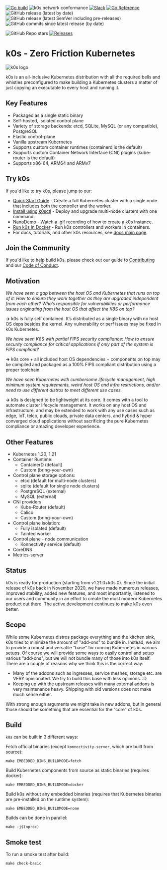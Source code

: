 [![Go build](https://github.com/k0sproject/k0s/actions/workflows/go.yml/badge.svg?branch=main)](https://github.com/k0sproject/k0s/actions/workflows/go.yml?query=branch%3Amain)
![k0s network conformance](https://github.com/k0sproject/k0s/workflows/k0s%20Check%20Network/badge.svg)
[![Slack](https://img.shields.io/badge/join%20slack-%23k0s-4A154B.svg)](https://join.slack.com/t/k8slens/shared_invite/enQtOTc5NjAyNjYyOTk4LWU1NDQ0ZGFkOWJkNTRhYTc2YjVmZDdkM2FkNGM5MjhiYTRhMDU2NDQ1MzIyMDA4ZGZlNmExOTc0N2JmY2M3ZGI)
[![Go Reference](https://img.shields.io/badge/code%20reference-go.dev-bc42f5.svg)](https://pkg.go.dev/github.com/k0sproject/k0s)
![GitHub release (latest by date)](https://img.shields.io/github/v/release/k0sproject/k0s?label=latest%20stable) ![GitHub release (latest SemVer including pre-releases)](https://img.shields.io/github/v/release/k0sproject/k0s?include_prereleases&label=latest-release%20%28including+pre-release%29) ![GitHub commits since latest release (by date)](https://img.shields.io/github/commits-since/k0sproject/k0s/latest)

![GitHub Repo stars](https://img.shields.io/github/stars/k0sproject/k0s?color=blueviolet&label=Stargazers) [![Releases](https://img.shields.io/github/downloads/k0sproject/k0s/total.svg)](https://github.com/k0sproject/k0s/tags?label=Downloads)

# k0s - Zero Friction Kubernetes

![k0s logo](docs/img/k0s-logo-full-color.svg)

k0s is an all-inclusive Kubernetes distribution with all the required bells and whistles preconfigured to make building a Kubernetes clusters a matter of just copying an executable to every host and running it.

## Key Features

- Packaged as a single static binary
- Self-hosted, isolated control plane
- Variety of storage backends: etcd, SQLite, MySQL (or any compatible), PostgreSQL
- Elastic control-plane
- Vanilla upstream Kubernetes
- Supports custom container runtimes (containerd is the default)
- Supports custom Container Network Interface (CNI) plugins (kube-router is the default)
- Supports x86-64, ARM64 and ARMv7

## Try k0s

If you'd like to try k0s, please jump to our:

- [Quick Start Guide](https://docs.k0sproject.io/latest/install/) - Create a full Kubernetes cluster with a single node that includes both the controller and the worker.
- [Install using k0sctl](https://docs.k0sproject.io/main/k0sctl-install/) - Deploy and upgrade multi-node clusters with one command.
- [NanoDemo](https://docs.k0sproject.io/latest/#demo) - Watch a .gif recording of how to create a k0s instance.
- [Run k0s in Docker](https://docs.k0sproject.io/latest/k0s-in-docker/) - Run k0s controllers and workers in containers.
- For docs, tutorials, and other k0s resources, see [docs main page](https://docs.k0sproject.io).

## Join the Community

If you'd like to help build k0s, please check out our guide to [Contributing](https://docs.k0sproject.io/latest/contributors/overview/) and our [Code of Conduct](https://docs.k0sproject.io/latest/contributors/CODE_OF_CONDUCT/).

## Motivation

_We have seen a gap between the host OS and Kubernetes that runs on top of it: How to ensure they work together as they are upgraded independent from each other? Who’s  responsible for vulnerabilities or performance issues originating from the host OS that affect the K8S on top?_

**&rarr;** k0s is fully self contained. It’s distributed as a single binary with no host OS deps besides the kernel. Any vulnerability or perf issues may be fixed in k0s Kubernetes.

_We have seen K8S with partial FIPS security compliance: How to ensure security compliance for critical applications if only part of the system is FIPS compliant?_

**&rarr;** k0s core + all included host OS dependencies + components on top may be compiled and packaged as a 100% FIPS compliant distribution using a proper toolchain.

_We have seen Kubernetes with cumbersome lifecycle management, high minimum system requirements, weird host OS and infra restrictions, and/or need to use different distros to meet different use cases._

**&rarr;** k0s is designed to be lightweight at its core. It comes with a tool to automate cluster lifecycle management. It works on any host OS and infrastructure, and may be extended to work with any use cases such as edge, IoT, telco, public clouds, private data centers, and hybrid & hyper converged cloud applications without sacrificing the pure Kubernetes compliance or amazing developer experience.

## Other Features

- Kubernetes 1.20, 1.21
- Container Runtime:
  - ContainerD (default)
  - Custom (bring-your-own)
- Control plane storage options:
  - etcd (default for multi-node clusters)
  - sqlite (default for single node clusters)
  - PostgreSQL (external)
  - MySQL (external)
- CNI providers
  - Kube-Router (default)
  - Calico
  - Custom (bring-your-own)
- Control plane isolation:
  - Fully isolated (default)
  - Tainted worker
- Control plane - node communication
  - Konnectivity service (default)
- CoreDNS
- Metrics-server

## Status

k0s is ready for production (starting from v1.21.0+k0s.0). Since the initial release of k0s back in November 2020, we have made numerous releases, improved stability, added new features, and most importantly, listened to our users and community in an effort to create the most modern Kubernetes product out there. The active development continues to make k0s even better.

## Scope

While some Kubernetes distros package everything and the kitchen sink, k0s tries to minimize the amount of "add-ons" to bundle in. Instead, we aim to provide a robust and versatile "base" for running Kubernetes in various setups. Of course we will provide some ways to easily control and setup various "add-ons", but we will not bundle many of those into k0s itself. There are a couple of reasons why we think this is the correct way:

- Many of the addons such as ingresses, service meshes, storage etc. are VERY opinionated. We try to build this base with less opinions. :D
- Keeping up with the upstream releases with many external addons is very maintenance heavy. Shipping with old versions does not make much sense either.

With strong enough arguments we might take in new addons, but in general those should be something that are essential for the "core" of k0s.

## Build

`k0s` can be built in 3 different ways:

Fetch official binaries (except `konnectivity-server`, which are built from source):

```shell
make EMBEDDED_BINS_BUILDMODE=fetch
```

Build Kubernetes components from source as static binaries (requires docker):

```shell
make EMBEDDED_BINS_BUILDMODE=docker
```

Build k0s without any embedded binaries (requires that Kubernetes
binaries are pre-installed on the runtime system):

```shell
make EMBEDDED_BINS_BUILDMODE=none
```

Builds can be done in parallel:

```shell
make -j$(nproc)
```

## Smoke test

To run a smoke test after build:

```shell
make check-basic
```
